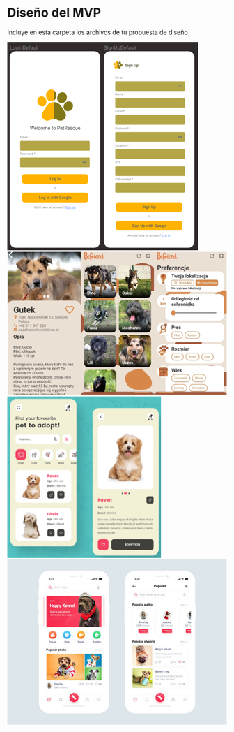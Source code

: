 # Diseño del MVP

Incluye en esta carpeta los archivos de tu propuesta de diseño

![Cover](img/LogInSignUp.PNG)
![Cover](img/Details.PNG)
![Cover](img/MainScreenWithDetails.PNG)
![Cover](img/MainScreen.jpg)